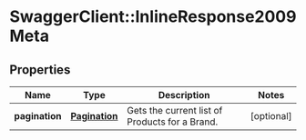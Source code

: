 # SwaggerClient::InlineResponse2009Meta

## Properties
Name | Type | Description | Notes
------------ | ------------- | ------------- | -------------
**pagination** | [**Pagination**](Pagination.md) | Gets the current list of Products for a Brand. | [optional] 


